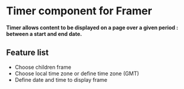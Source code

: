 # Timer component for Framer

**Timer allows content to be displayed on a page over a given period : between a start and end date.**

## Feature list

* Choose children frame
* Choose local time zone or define time zone (GMT)
* Define date and time to display frame
